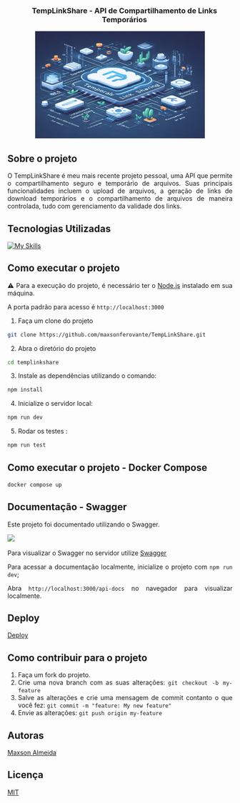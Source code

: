 <div style="text-align: center; margin-left: 20px;">
    <h3>TempLinkShare - API de Compartilhamento de Links Temporários</h3>
</div>

<p align="center">
  <img src="media/logo.jpeg" alt="Minha imagem de exemplo" width="380" height="240">
</p>

<div align="justify">

## Sobre o projeto

O TempLinkShare é meu mais recente projeto pessoal, uma API que permite o compartilhamento seguro e temporário de arquivos. Suas principais funcionalidades incluem o upload de arquivos, a geração de links de download temporários e o compartilhamento de arquivos de maneira controlada, tudo com gerenciamento da validade dos links.

## Tecnologias Utilizadas 

[![My Skills](https://skillicons.dev/icons?i=typescript,nodejs,express,postgres,prisma,docker,aws,jest,git,github,swagger)](https://skillicons.dev)


## Como executar o projeto 

⚠️ Para a execução do projeto, é necessário ter o [Node.js](https://nodejs.org/en) instalado em sua máquina.

A porta padrão para acesso é ` http://localhost:3000 `

1) Faça um clone do projeto

```bash
git clone https://github.com/maxsonferovante/TempLinkShare.git
```

2) Abra o diretório do projeto

```bash
cd templinkshare
```

3) Instale as dependências utilizando o comando:

```bash
npm install
```

4) Inicialize o servidor local:

```bash
npm run dev
```


5) Rodar os testes :

```bash
npm run test
```

## Como executar o projeto - Docker Compose

```bash
docker compose up
```

## Documentação - Swagger 

Este projeto foi documentado utilizando o Swagger.

![](media/swagger.gif)

Para visualizar o Swagger no servidor utilize [Swagger]()

Para acessar a documentação localmente, inicialize o projeto com `npm run dev`;

Abra `http://localhost:3000/api-docs` no navegador para visualizar localmente.

## Deploy

[Deploy]()

## Como contribuir para o projeto

1. Faça um fork do projeto.
2. Crie uma nova branch com as suas alterações: `git checkout -b my-feature`
3. Salve as alterações e crie uma mensagem de commit contanto o que você fez: `git commit -m "feature: My new feature"`
4. Envie as alterações: `git push origin my-feature`

## Autoras

[Maxson Almeida](https://github.com/maxsonferovante)

## Licença

[MIT](LICENSE)
</div>